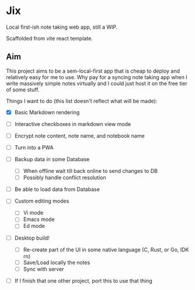 # Jix
Local first-ish note taking web app, still a WIP.

Scaffolded from vite react template.

## Aim
This project aims to be a sem-local-first app that is cheap to deploy and relatively easy for me to use. Why pay for a syncing note taking app when I write massively simple notes virtually and I could just host it on the free tier of some stuff.

Things I want to do (this list doesn't reflect what will be made):
- [x] Basic Markdown rendering
- [ ] Interactive checkboxes in markdown view mode
- [ ] Encrypt note content, note name, and notebook name
- [ ] Turn into a PWA
- [ ] Backup data in some Database
  - [ ] When offline wait till back online to send changes to DB
  - [ ] Possibly handle conflict resolution
- [ ] Be able to load data from Database
- [ ] Custom editing modes
  - [ ] Vi mode
  - [ ] Emacs mode
  - [ ] Ed mode
- [ ] Desktop build!
  - [ ] Re-create part of the UI in some native language (C, Rust, or Go, IDK rn)
  - [ ] Save/Load locally the notes
  - [ ] Sync with server
- [ ] If I finish that one other project, port this to use that thing


